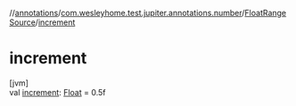 //[annotations](../../../index.md)/[com.wesleyhome.test.jupiter.annotations.number](../index.md)/[FloatRangeSource](index.md)/[increment](increment.md)

# increment

[jvm]\
val [increment](increment.md): [Float](https://kotlinlang.org/api/latest/jvm/stdlib/kotlin/-float/index.html) = 0.5f
